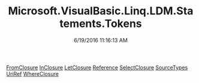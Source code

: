 ﻿---
title: Microsoft.VisualBasic.Linq.LDM.Statements.Tokens
date: 6/19/2016 11:16:13 AM
---

[FromClosure](T-Microsoft.VisualBasic.Linq.LDM.Statements.Tokens.FromClosure.html)
[InClosure](T-Microsoft.VisualBasic.Linq.LDM.Statements.Tokens.InClosure.html)
[LetClosure](T-Microsoft.VisualBasic.Linq.LDM.Statements.Tokens.LetClosure.html)
[Reference](T-Microsoft.VisualBasic.Linq.LDM.Statements.Tokens.Reference.html)
[SelectClosure](T-Microsoft.VisualBasic.Linq.LDM.Statements.Tokens.SelectClosure.html)
[SourceTypes](T-Microsoft.VisualBasic.Linq.LDM.Statements.Tokens.SourceTypes.html)
[UriRef](T-Microsoft.VisualBasic.Linq.LDM.Statements.Tokens.UriRef.html)
[WhereClosure](T-Microsoft.VisualBasic.Linq.LDM.Statements.Tokens.WhereClosure.html)
